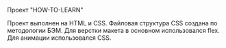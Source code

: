 Проект "HOW-TO-LEARN"

Проект выполнен на HTML и CSS. Файловая структура CSS создана по методологии БЭМ. Для верстки макета в основном использовался flex. Для анимации использовался CSS.